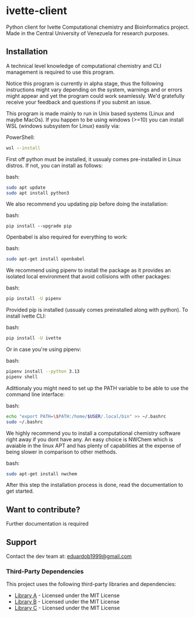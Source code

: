 # ivette-client

Python client for Ivette Computational chemistry and Bioinformatics project.
Made in the Central University of Venezuela for research purposes.

## Installation

A technical level knowledge of computational chemistry and CLI management is required
to use this program.

Notice this program is currently in alpha stage, thus the following instructions
might vary depending on the system, warnings and or errors might appear and yet
the program could work seamlessly. We'd gratefully receive your feedback and
questions if you submit an issue.

This program is made mainly to run in Unix based systems (Linux and maybe MacOs).
If you happen to be using windows (>=10) you can install WSL (windows subsystem 
for Linux) easily via:

  PowerShell:
```bat
wsl --install
```

First off python must be installed, it ussualy comes pre-installed in Linux distros. 
If not, you can install as follows:

  bash:
```bash
sudo apt update
sudo apt install python3
```

We also recommend you updating pip before doing the installation:

  bash:
```
pip install --upgrade pip
```

Openbabel is also required for everything to work:

  bash:
```bash
sudo apt-get install openbabel
```

We recommend using pipenv to install the package as it provides an isolated local environment that avoid collisions with other packages:

  bash:
```bash
pip install -U pipenv
```

Provided pip is installed (ussualy comes preinstalled along with python).
To install ivette CLI:

  bash:
```bash
pip install -U ivette
```

Or in case you're using pipenv:

  bash:
```bash
pipenv install --python 3.13
pipenv shell
```

Adittionaly you might need to set up the PATH variable to be able to use the command
line interface:

  bash:
```bash
echo "export PATH=\$PATH:/home/$USER/.local/bin" >> ~/.bashrc
sudo ~/.bashrc
```

We highly recommend you to install a computational chemistry software
right away if you dont have any. An easy choice is NWChem which
is avaiable in the linux APT and has plenty of capabilities
at the expense of being slower in comparison to other methods.

  bash:
```bash
sudo apt-get install nwchem
```

After this step the installation process is done, read the documentation to get started.

## Want to contribute?
Further documentation is required

## Support
Contact the dev team at:
eduardob1999@gmail.com

### Third-Party Dependencies

This project uses the following third-party libraries and dependencies:

- [Library A](https://github.com/authorA/library-a) - Licensed under the MIT License
- [Library B](https://github.com/authorB/library-b) - Licensed under the MIT License
- [Library C](https://github.com/authorC/library-c) - Licensed under the MIT License

